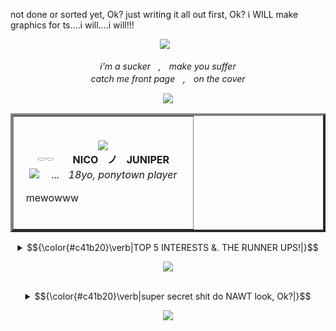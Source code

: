 not done or sorted yet, Ok? just writing it all out first, Ok? i WILL make graphics for ts....i will....i will!!!

<p align="center">
</a>
<img src="https://komarev.com/ghpvc/?username=jukejoints&color=c41b20&base=1000&style=flat&label=txt" />⠀
<p align="center">
  
<p align="center">
<i>i'm a suckerㅤ,ㅤmake you suffer
  <br>
catch me front pageㅤ,ㅤon the cover </i>
  
<p align="center">
  <img src="https://i.ibb.co/HDmMbXR5/TAKE-A-BITE.png"/>
</p>

   <div align="center">
<table border="4">
  <tr>
  <td>
  <br>
    
<p align="center">
  <img src=https://64.media.tumblr.com/80823c1f40a9371b79a8daa2165e1b1a/81f8a9b6b60b1f0c-49/s75x75_c1/a665c436762c7b4d7f855a776204318a5f851201.pnj>
    <br>
ㅤㅤ𓎠𓎠ㅤㅤ<b>NICOㅤノㅤJUNIPERㅤㅤ </b>
  <br>
   <img src=https://64.media.tumblr.com/176e079ab60c6bb4921230766ef42775/81f8a9b6b60b1f0c-8d/s75x75_c1/3d53745f722dbd4012c916cfa3c31310eef26d8e.webp> ㅤ...ㅤ<i>18yo, ponytown player</i>

⠀mewowww
</p>

 <br>
    </td>
  </tr>
</table>

<details>
<summary> <td>$${\color{#c41b20}\verb|TOP 5 INTERESTS &. THE RUNNER UPS!|}$$</td></summary>
<b>Sinners，House M.D，Cyberpunk 2077，FNAF，</b>⠀⠀&.⠀⠀<b>Postal!</b>
       <br>
<i>Runner ups?</i>ㅤ...ㅤDeltarune，EPIC，⠀⠀&.⠀⠀Star Wars!
 </details>

              
<p align="center">
  <img src="https://64.media.tumblr.com/1ba926f9aa0c2d80b706d19530689021/5f884ff44fe03981-3d/s2048x3072/39ca2f6313e5fd29656f923c925f4a89478e2341.pnj"/>
</p>

  <br>

<details>
  <summary> <td>$${\color{#c41b20}\verb|super secret shit do NAWT look, Ok?|}$$</td></summary>
11:07 PM[this a bird] I was thinking if ramen deltaruen my bad
  <br>
11:07 PM[this a bird] Kills mehelf
    <br>
twinklander , w2i.] together we are twinks
06:20 PM[homElander] yes

<p align="center">
  <img src="https://i.pinimg.com/736x/d6/d6/8d/d6d68dbaa0860d0465f8b53bc3ec6def.jpg"/>
</p>
  </details>

              
<p align="center">
  <img src="https://media1.tenor.com/m/aD4vN0yKtTcAAAAC/sinners-camabunga.gif"/>
</p>
